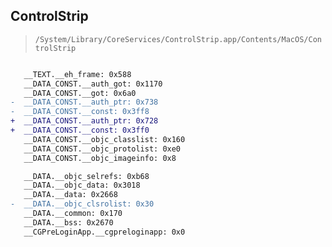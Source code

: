 ## ControlStrip

> `/System/Library/CoreServices/ControlStrip.app/Contents/MacOS/ControlStrip`

```diff

   __TEXT.__eh_frame: 0x588
   __DATA_CONST.__auth_got: 0x1170
   __DATA_CONST.__got: 0x6a0
-  __DATA_CONST.__auth_ptr: 0x738
-  __DATA_CONST.__const: 0x3ff8
+  __DATA_CONST.__auth_ptr: 0x728
+  __DATA_CONST.__const: 0x3ff0
   __DATA_CONST.__objc_classlist: 0x160
   __DATA_CONST.__objc_protolist: 0xe0
   __DATA_CONST.__objc_imageinfo: 0x8

   __DATA.__objc_selrefs: 0xb68
   __DATA.__objc_data: 0x3018
   __DATA.__data: 0x2668
-  __DATA.__objc_clsrolist: 0x30
   __DATA.__common: 0x170
   __DATA.__bss: 0x2670
   __CGPreLoginApp.__cgpreloginapp: 0x0

```
